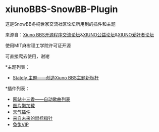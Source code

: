 # xiunoBBS-SnowBB-Plugin

这是SnowBB冬桐世家交流社区论坛所用到的插件和主题

来源自：[Xiuno BBS开源程序交流论坛](https://xiunobbs.cn)&[XIUNO公益论坛](https://xiuno.ajuyu.com/)&[XIUNO爱好者论坛](https://xiu.no/)

使用MIT麻省理工学院许可证开源

可直接爬去使用，谢谢

*主题列表：

- [Stately 主题——创造Xiuno BBS主题新标杆](https://xiunobbs.cn/thread-3888.htm)

*插件列表：

- [网站十三香——自动歌曲列表](https://xiunobbs.cn/thread-4260.htm)
- [图片懒加载](https://xiunobbs.cn/thread-4253.htm)
- [天气插件](https://xiunobbs.cn/thread-4252.htm)
- [来自未来的鼠标指针](https://xiunobbs.cn/thread-4251.htm)
- [兔兔VIP](https://xiunobbs.cn/thread-4170.htm)
